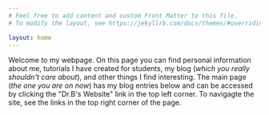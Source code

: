 ```yaml
---
# Feel free to add content and custom Front Matter to this file.
# To modify the layout, see https://jekyllrb.com/docs/themes/#overriding-theme-defaults

layout: home
---
```

Welcome to my webpage. On this page you can find personal information about me, tutorials I have created for students, my blog (*which you really shouldn't care about*), and other things I find interesting. The main page (*the one you are on now*) has my blog entries below and can be accessed by clicking the "Dr.B's Website" link in the top left corner. To navigagte the site, see the links in the top right corner of the page.